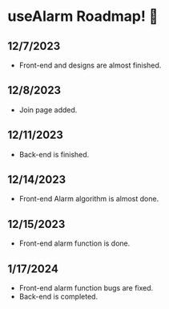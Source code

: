 # useAlarm Roadmap! 🚀

## 12/7/2023
* Front-end and designs are almost finished.

## 12/8/2023
* Join page added.

## 12/11/2023
* Back-end is finished.

## 12/14/2023
* Front-end Alarm algorithm is almost done.

## 12/15/2023
* Front-end alarm function is done.

## 1/17/2024
* Front-end alarm function bugs are fixed.
* Back-end is completed.
